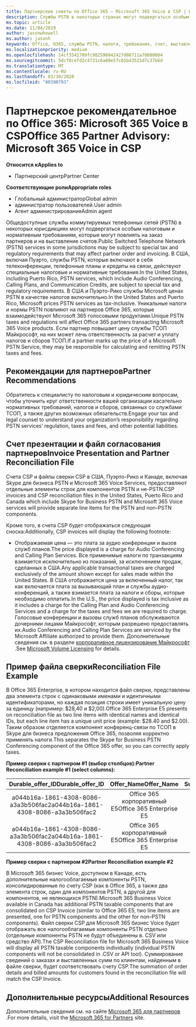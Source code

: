 ```yaml
---
title: Партнерские советы по Office 365 — Microsoft 365 Voice в CSP | Центр партнеров
description: Службы PSTN в некоторых странах могут подвергаться особым налоговым и нормативным требованиям, которые могут повлиять на заказ партнеров и на выставление счетов.
ms.topic: article
ms.date: 11/04/2019
author: jasonwhowell
ms.author: jasonh
keywords: Office, O365, службы PSTN, налоги, требования, счет, выставление счетов
ms.localizationpriority: medium
ms.openlocfilehash: 14cf3541789fc982590842427d06711a70080004
ms.sourcegitcommit: 5dcf8cefd2c4731c6a80e57c65b43521d7c37b6d
ms.translationtype: MT
ms.contentlocale: ru-RU
ms.lasthandoff: 03/30/2020
ms.locfileid: "80390793"
---
```

# <a name="office-365-partner-advisory-microsoft-365-voice-in-csp"></a><span data-ttu-id="80fff-104">Партнерское рекомендательное по Office 365: Microsoft 365 Voice в CSP</span><span class="sxs-lookup"><span data-stu-id="80fff-104">Office 365 Partner Advisory: Microsoft 365 Voice in CSP</span></span>

<span data-ttu-id="80fff-105">**Относится к**</span><span class="sxs-lookup"><span data-stu-id="80fff-105">**Applies to**</span></span>

- <span data-ttu-id="80fff-106">Партнерский центр</span><span class="sxs-lookup"><span data-stu-id="80fff-106">Partner Center</span></span>  

<span data-ttu-id="80fff-107">**Соответствующие роли**</span><span class="sxs-lookup"><span data-stu-id="80fff-107">**Appropriate roles**</span></span>
-   <span data-ttu-id="80fff-108">Глобальный администратор</span><span class="sxs-lookup"><span data-stu-id="80fff-108">Global admin</span></span>
-   <span data-ttu-id="80fff-109">администратор пользователей.</span><span class="sxs-lookup"><span data-stu-id="80fff-109">User admin</span></span>
-   <span data-ttu-id="80fff-110">Агент администрирования</span><span class="sxs-lookup"><span data-stu-id="80fff-110">Admin agent</span></span>

<span data-ttu-id="80fff-111">Общедоступные службы коммутируемых телефонных сетей (PSTN) в некоторых юрисдикциях могут подвергаться особым налоговым и нормативным требованиям, которые могут повлиять на заказ партнеров и на выставление счетов.</span><span class="sxs-lookup"><span data-stu-id="80fff-111">Public Switched Telephone Network (PSTN) services in some jurisdictions may be subject to special tax and regulatory requirements that may affect partner order and invoicing.</span></span> <span data-ttu-id="80fff-112">В США, включая Пуэрто, службы PSTN, которые включают в себя телеконференции, телефонные планы и кредиты на связи, действуют специальные налоговые и нормативные требования.</span><span class="sxs-lookup"><span data-stu-id="80fff-112">In the United States, including Puerto Rico, PSTN services, which include Audio Conferencing, Calling Plans, and Communication Credits, are subject to special tax and regulatory requirements.</span></span> <span data-ttu-id="80fff-113">В США и Пуэрто-Рико службы Microsoft ценах PSTN в качестве налогов включительно.</span><span class="sxs-lookup"><span data-stu-id="80fff-113">In the United States and Puerto Rico, Microsoft prices PSTN services as tax-inclusive.</span></span>  <span data-ttu-id="80fff-114">Уникальные налоги и нормы PSTN повлияют на партнеров Office 365, которые взаимодействуют Microsoft 365 голосовыми продуктами.</span><span class="sxs-lookup"><span data-stu-id="80fff-114">Unique PSTN taxes and regulations will affect Office 365 partners transacting Microsoft 365 Voice products.</span></span>  <span data-ttu-id="80fff-115">Если партнер повышает цену службы ТСОП Майкрософт, на них может лечь ответственность за расчет и уплату налогов и сборов ТСОП.</span><span class="sxs-lookup"><span data-stu-id="80fff-115">If a partner marks up the price of a Microsoft PSTN Service, they may be responsible for calculating and remitting PSTN taxes and fees.</span></span>

## <a name="partner-recommendations"></a><span data-ttu-id="80fff-116">Рекомендации для партнеров</span><span class="sxs-lookup"><span data-stu-id="80fff-116">Partner Recommendations</span></span>

<span data-ttu-id="80fff-117">Обратитесь к специалисту по налоговым и юридическим вопросам, чтобы уточнить круг ответственности вашей организации касательно нормативных требований, налогов и сборов, связанных со службами ТСОП, а также других возможных обязательств.</span><span class="sxs-lookup"><span data-stu-id="80fff-117">Engage your tax and legal counsel to understand your organization’s responsibility regarding PSTN services’ regulation, taxes and fees, and other potential liabilities.</span></span>

## <a name="invoice-presentation-and-partner-reconciliation-file"></a><span data-ttu-id="80fff-118">Счет презентации и файл согласования партнеров</span><span class="sxs-lookup"><span data-stu-id="80fff-118">Invoice Presentation and Partner Reconciliation File</span></span>

<span data-ttu-id="80fff-119">Счета CSP и файлы сверки CSP в США, Пуэрто-Рико и Канаде, включая Skype для бизнеса PSTN и Microsoft 365 Voice Services, предоставляют отдельные элементы строк для компонентов PSTN и не-PSTN.</span><span class="sxs-lookup"><span data-stu-id="80fff-119">CSP invoices and CSP reconciliation files in the United States, Puerto Rico and Canada which include Skype for Business PSTN and Microsoft 365 Voice services will provide separate line items for the PSTN and non-PSTN components.</span></span>

<span data-ttu-id="80fff-120">Кроме того, в счета CSP будет отображаться следующая сноска:</span><span class="sxs-lookup"><span data-stu-id="80fff-120">Additionally, CSP invoices will display the following footnote:</span></span>

* <span data-ttu-id="80fff-121">Отображаемая цена — это плата за аудио конференции и вызов служб планов.</span><span class="sxs-lookup"><span data-stu-id="80fff-121">The price displayed is a charge for Audio Conferencing and Calling Plan Services.</span></span>  <span data-ttu-id="80fff-122">Все применимые налоги по транзакциям взимается исключительно из показаний, за исключением продаж, сделанных в США.</span><span class="sxs-lookup"><span data-stu-id="80fff-122">Any applicable transactional taxes are charged exclusively of the amount shown except for sales made within the United States.</span></span>  <span data-ttu-id="80fff-123">В США отображается цена за включенный налог, так как включается плата за вызывающий план и службы аудио-конференций, а также взимается плата за налоги и сборы, которые необходимо оплатить.</span><span class="sxs-lookup"><span data-stu-id="80fff-123">In the U.S., the price displayed is tax inclusive as it includes a charge for the Calling Plan and Audio Conferencing Services and a charge for the taxes and fees we are required to charge.</span></span>  <span data-ttu-id="80fff-124">Голосовые конференции и вызовы служб планов обслуживаются дочерними лицами Майкрософт, которым разрешено предоставлять их.</span><span class="sxs-lookup"><span data-stu-id="80fff-124">Audio Conferencing and Calling Plan Services are serviced by the Microsoft Affiliate authorized to provide them.</span></span>  <span data-ttu-id="80fff-125">Дополнительные сведения см. в разделе [корпоративное лицензирование Майкрософт](https://go.microsoft.com/fwlink/?LinkId=690247) .</span><span class="sxs-lookup"><span data-stu-id="80fff-125">See [Microsoft Volume Licensing](https://go.microsoft.com/fwlink/?LinkId=690247) for details.</span></span>

## <a name="reconciliation-file-example"></a><span data-ttu-id="80fff-126">Пример файла сверки</span><span class="sxs-lookup"><span data-stu-id="80fff-126">Reconciliation File Example</span></span>

<span data-ttu-id="80fff-127">В Office 365 Enterprise, в котором находится файл сверки, представлены два элемента строк с одинаковыми именами и идентичными идентификаторами, но каждая позиция строки имеет уникальную цену за единицу (например: $28,40 и $2,00).</span><span class="sxs-lookup"><span data-stu-id="80fff-127">Office 365 Enterprise E5 presents on reconciliation file as two line items with identical names and identical IDs, but each line item has a unique unit price (example: $28.40 and $2.00).</span></span> <span data-ttu-id="80fff-128">Таким образом отделяется компонент конференц-связи по ТСОП в Skype для бизнеса предложения Office 365, позволяя корректно применять налоги.</span><span class="sxs-lookup"><span data-stu-id="80fff-128">This separates the Skype for Business PSTN Conferencing component of the Office 365 offer, so you can correctly apply taxes.</span></span>

<span data-ttu-id="80fff-129">**Пример сверки с партнером #1 (выбор столбцов):**</span><span class="sxs-lookup"><span data-stu-id="80fff-129">**Partner Reconciliation example #1 (select columns):**</span></span>

|<span data-ttu-id="80fff-130">**Durable_offer_ID**</span><span class="sxs-lookup"><span data-stu-id="80fff-130">**Durable_offer_ID**</span></span>|<span data-ttu-id="80fff-131">**Offer_Name**</span><span class="sxs-lookup"><span data-stu-id="80fff-131">**Offer_Name**</span></span>|<span data-ttu-id="80fff-132">**Subscription_Start_Date**</span><span class="sxs-lookup"><span data-stu-id="80fff-132">**Subscription_Start_Date**</span></span>|<span data-ttu-id="80fff-133">**Subscription_End_Date**</span><span class="sxs-lookup"><span data-stu-id="80fff-133">**Subscription_End_Date**</span></span>|<span data-ttu-id="80fff-134">**Charge_Start_Date**</span><span class="sxs-lookup"><span data-stu-id="80fff-134">**Charge_Start_Date**</span></span>|<span data-ttu-id="80fff-135">**Charge_End_Date**</span><span class="sxs-lookup"><span data-stu-id="80fff-135">**Charge_End_Date**</span></span>|<span data-ttu-id="80fff-136">**Charge_Type**</span><span class="sxs-lookup"><span data-stu-id="80fff-136">**Charge_Type**</span></span>|<span data-ttu-id="80fff-137">**Unit_Price**</span><span class="sxs-lookup"><span data-stu-id="80fff-137">**Unit_Price**</span></span>|
|:----:|:----:|:----:|:----:|:----:|:----:|:----:|:----:|
|<span data-ttu-id="80fff-138">a044b16a-1861-4308-8086-a3a3b506fac2</span><span class="sxs-lookup"><span data-stu-id="80fff-138">a044b16a-1861-4308-8086-a3a3b506fac2</span></span>   |<span data-ttu-id="80fff-139">Office 365 корпоративный E5</span><span class="sxs-lookup"><span data-stu-id="80fff-139">Office 365 Enterprise E5</span></span>   |<span data-ttu-id="80fff-140">8/10/2019 0:00</span><span class="sxs-lookup"><span data-stu-id="80fff-140">8/10/2019 0:00</span></span>   |<span data-ttu-id="80fff-141">8/11/2019 0:00</span><span class="sxs-lookup"><span data-stu-id="80fff-141">8/11/2019 0:00</span></span>   |<span data-ttu-id="80fff-142">8/11/2019 0:00</span><span class="sxs-lookup"><span data-stu-id="80fff-142">8/11/2019 0:00</span></span>|<span data-ttu-id="80fff-143">9/10/2019 0:00</span><span class="sxs-lookup"><span data-stu-id="80fff-143">9/10/2019 0:00</span></span>   |<span data-ttu-id="80fff-144">Оплата цикла</span><span class="sxs-lookup"><span data-stu-id="80fff-144">Cycle fee</span></span>   |<span data-ttu-id="80fff-145">28,4</span><span class="sxs-lookup"><span data-stu-id="80fff-145">28.40</span></span>   |
|<span data-ttu-id="80fff-146">a044b16a-1861-4308-8086-a3a3b506fac2</span><span class="sxs-lookup"><span data-stu-id="80fff-146">a044b16a-1861-4308-8086-a3a3b506fac2</span></span>   |<span data-ttu-id="80fff-147">Office 365 корпоративный E5</span><span class="sxs-lookup"><span data-stu-id="80fff-147">Office 365 Enterprise E5</span></span>   |<span data-ttu-id="80fff-148">8/10/2019 0:00</span><span class="sxs-lookup"><span data-stu-id="80fff-148">8/10/2019 0:00</span></span>   |<span data-ttu-id="80fff-149">8/11/2019 0:00</span><span class="sxs-lookup"><span data-stu-id="80fff-149">8/11/2019 0:00</span></span>   |<span data-ttu-id="80fff-150">8/11/2019 0:00</span><span class="sxs-lookup"><span data-stu-id="80fff-150">8/11/2019 0:00</span></span>   |<span data-ttu-id="80fff-151">9/10/2019 0:00</span><span class="sxs-lookup"><span data-stu-id="80fff-151">9/10/2019 0:00</span></span>   |<span data-ttu-id="80fff-152">Оплата цикла</span><span class="sxs-lookup"><span data-stu-id="80fff-152">Cycle fee</span></span>   |<span data-ttu-id="80fff-153">2.00</span><span class="sxs-lookup"><span data-stu-id="80fff-153">2.00</span></span>   |

<span data-ttu-id="80fff-154">**Пример сверки с партнером #2**</span><span class="sxs-lookup"><span data-stu-id="80fff-154">**Partner Reconciliation example #2**</span></span>

<span data-ttu-id="80fff-155">В Microsoft 365 бизнес Voice, доступном в Канаде, есть дополнительные налогооблагаемые компоненты PSTN, консолидированные по счету CSP (как в Office 365, а также два элемента строк, один для компонентов PSTN, а другой для компонентов, не являющихся PSTN).</span><span class="sxs-lookup"><span data-stu-id="80fff-155">Microsoft 365 Business Voice available in Canada has additional PSTN taxable components that are consolidated on CSP Invoice (similar to Office 365 E5, two line items are presented, one for PSTN components and the other for non-PSTN components).</span></span>  <span data-ttu-id="80fff-156">Файл сверки CSP для Microsoft 365 бизнес Voice будет отображать все налогооблагаемые компоненты PSTN отдельно (отдельные компоненты PSTN не будут объединены в. CSV или средство API).</span><span class="sxs-lookup"><span data-stu-id="80fff-156">The CSP Reconciliation file for Microsoft 365 Business Voice will display all PSTN taxable components individually (individual PSTN components will not be consolidated in .CSV or API tool).</span></span>  <span data-ttu-id="80fff-157">Суммирование сведений о заказах и выставленных сумм по клиентам, найденным в файле сверки, будет соответствовать счету CSP.</span><span class="sxs-lookup"><span data-stu-id="80fff-157">The summation of order details and billed amounts for customers found in the reconciliation file will match the CSP Invoice.</span></span>

## <a name="additional-resources"></a><span data-ttu-id="80fff-158">Дополнительные ресурсы</span><span class="sxs-lookup"><span data-stu-id="80fff-158">Additional Resources</span></span>
<span data-ttu-id="80fff-159">Дополнительные сведения см. на сайте [Microsoft 365 для партнеров](https://drumbeat.office.com/Pages/home2016.aspx) .</span><span class="sxs-lookup"><span data-stu-id="80fff-159">For more details, visit the [Microsoft 365 for Partners](https://drumbeat.office.com/Pages/home2016.aspx) site.</span></span>

